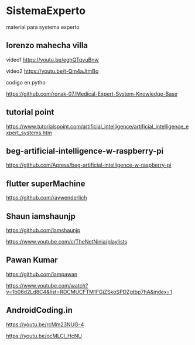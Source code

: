 # SistemaExperto
material para systema experto

## lorenzo mahecha villa

video1
https://youtu.be/eghQTqyuBnw

video2
https://youtu.be/t-Qm4aJtmBo

codigo en pytho

https://github.com/ronak-07/Medical-Expert-System-Knowledge-Base


## tutorial point

https://www.tutorialspoint.com/artificial_intelligence/artificial_intelligence_expert_systems.htm

##  beg-artificial-intelligence-w-raspberry-pi

https://github.com/Apress/beg-artificial-intelligence-w-raspberry-pi


## flutter superMachine

https://github.com/raywenderlich

## Shaun iamshaunjp

https://github.com/iamshaunjp

https://www.youtube.com/c/TheNetNinja/playlists

## Pawan Kumar

https://github.com/iampawan

https://www.youtube.com/watch?v=1b06d2Ld8C4&list=RDCMUCFTM1FGjZSkoSPDZgtbp7hA&index=1


## AndroidCoding.in

https://youtu.be/rcMm23NUG-4

https://youtu.be/ocMLCl_HcNU



